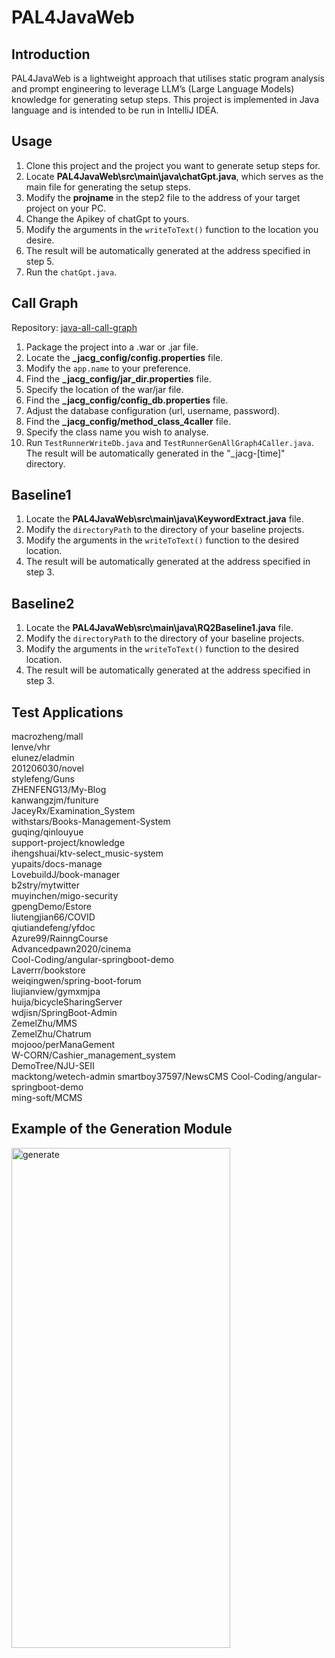 # PAL4JavaWeb

## Introduction
PAL4JavaWeb is a lightweight approach that utilises static program analysis and prompt engineering to leverage LLM’s (Large Language Models) knowledge for generating setup steps. This project is implemented in Java language and is intended to be run in IntelliJ IDEA.

## Usage
1. Clone this project and the project you want to generate setup steps for.
2. Locate **PAL4JavaWeb\src\main\java\chatGpt.java**, which serves as the main file for generating the setup steps.
3. Modify the **projname** in the step2 file to the address of your target project on your PC.
4. Change the Apikey of chatGpt to yours.
5. Modify the arguments in the `writeToText()` function to the location you desire.
6. The result will be automatically generated at the address specified in step 5.
7. Run the `chatGpt.java`.

## Call Graph
Repository: [java-all-call-graph](https://github.com/Adrninistrator/java-all-call-graph.git)

1. Package the project into a .war or .jar file.
2. Locate the **_jacg_config/config.properties** file.
3. Modify the `app.name` to your preference.
4. Find the **_jacg_config/jar_dir.properties** file.
5. Specify the location of the war/jar file.
6. Find the **_jacg_config/config_db.properties** file.
7. Adjust the database configuration (url, username, password).
8. Find the **_jacg_config/method_class_4caller** file.
9. Specify the class name you wish to analyse.
10. Run `TestRunnerWriteDb.java` and `TestRunnerGenAllGraph4Caller.java`. The result will be automatically generated in the "_jacg-[time]" directory.

## Baseline1
1. Locate the **PAL4JavaWeb\src\main\java\KeywordExtract.java** file.
2. Modify the `directoryPath` to the directory of your baseline projects.
3. Modify the arguments in the `writeToText()` function to the desired location.
4. The result will be automatically generated at the address specified in step 3.

## Baseline2
1. Locate the **PAL4JavaWeb\src\main\java\RQ2Baseline1.java** file.
2. Modify the `directoryPath` to the directory of your baseline projects.
3. Modify the arguments in the `writeToText()` function to the desired location.
4. The result will be automatically generated at the address specified in step 3.

## Test Applications
macrozheng/mall  
lenve/vhr  
elunez/eladmin  
201206030/novel  
stylefeng/Guns  
ZHENFENG13/My-Blog  
kanwangzjm/funiture  
JaceyRx/Examination_System  
withstars/Books-Management-System  
guqing/qinlouyue  
support-project/knowledge  
ihengshuai/ktv-select_music-system  
yupaits/docs-manage  
LovebuildJ/book-manager  
b2stry/mytwitter  
muyinchen/migo-security  
gpengDemo/Estore  
liutengjian66/COVID  
qiutiandefeng/yfdoc  
Azure99/RainngCourse  
Advancedpawn2020/cinema  
Cool-Coding/angular-springboot-demo  
Laverrr/bookstore  
weiqingwen/spring-boot-forum  
liujianview/gymxmjpa  
huija/bicycleSharingServer  
wdjisn/SpringBoot-Admin  
ZemelZhu/MMS  
ZemelZhu/Chatrum  
mojooo/perManaGement  
W-CORN/Cashier_management_system  
DemoTree/NJU-SEII  
macktong/wetech-admin
smartboy37597/NewsCMS
Cool-Coding/angular-springboot-demo  
ming-soft/MCMS  

## Example of the Generation Module
<img src="https://github.com/PAL4JavaWeb/PAL4JavaWeb/assets/76843234/62fe7902-db25-4e8e-b56f-c79bd699ef25" alt="generate" width="350" height="800"/>




